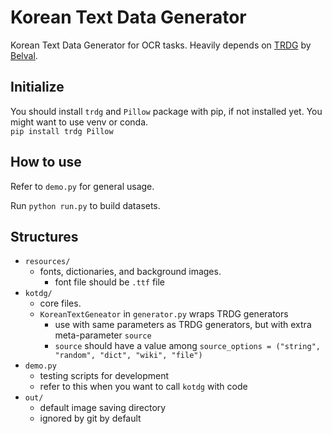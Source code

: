# Korean Text Data Generator

Korean Text Data Generator for OCR tasks. Heavily depends on [TRDG](https://github.com/Belval/TextRecognitionDataGenerator) by [Belval](https://github.com/Belval).

## Initialize

You should install `trdg` and `Pillow` package with pip, if not installed yet. You might want to use venv or conda.  
```pip install trdg Pillow```

## How to use

Refer to `demo.py` for general usage.

Run `python run.py` to build datasets.

## Structures

* `resources/`
  * fonts, dictionaries, and background images.
    * font file should be `.ttf` file
* `kotdg/`
  * core files.
  * `KoreanTextGeneator` in `generator.py` wraps TRDG generators
    * use with same parameters as TRDG generators, but with extra meta-parameter `source` 
    * `source` should have a value among `source_options = ("string", "random", "dict", "wiki", "file")`
* `demo.py`
  * testing scripts for development
  * refer to this when you want to call `kotdg` with code
* `out/`
  * default image saving directory
  * ignored by git by default
